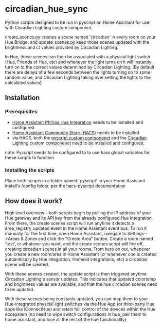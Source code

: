 # circadian_hue_sync
Python scripts designed to be run in pyscript on Home Assistant for use with Circadian Lighting custom component.

create_scenes.py creates a scene named 'circadian' in every room on your Hue Bridge, and update_scenes.py keep those scenes updated with the brightness and ct values provided by Circadian Lighting. 

In Hue, these scenes can then be associated with a physical light switch (Hue, Friends of Hue, etc) and whenever the light turns on it will instantly turn on to the correct values determined by Circadian Lighting. (By default there are delays of a few seconds between the lights turning on to some random value, and Circadian Lighting taking over setting the lights to the calculated values)

## Installation 
### Prerequisites
- [Home Assistant Phillips Hue Integration](https://www.home-assistant.io/integrations/hue/) needs to be installed and configured 
- [Home Assistant Community Store (HACS)](https://hacs.xyz/) needs to be installed
- via HACS, both the [pyscript custom componenet](https://hacs-pyscript.readthedocs.io/en/latest/installation.html#option-1-hacs) and the [Circadian Lighting custom componenet](https://github.com/claytonjn/hass-circadian_lighting) need to be installed and configured. 

note: Pyscript needs to be configured to to use hass global variables for these scripts to function

### Installing the scripts
Place both scripts in a folder named 'pyscript' in your Home Assistant install's /config folder, per the hacs-pyscript documentation

## How does it work? 

High level overview - both scripts begin by pulling the IP address of your Hue gateway and its API key from the already configured Hue Integration. From there, the create scenes script will run anytime it detects a area_registry_updated event in the Home Assistant event bus. To run it manually for the first time, open Home Assistant, navigate to Settings-->Areas & Zones and click the "Create Area" button. Create a room named 'test', or whatever you want, and the create scenes script will fire off, creating circadian scenes in all your rooms. From here on out, whenever you create a new room/area in Home Assistant (or whenever one is created autoamtically by Hue integration, Homekit integrations, etc) a circadian scene will be created. 

With these scenes created, the update script is then triggered anytime Circadian Lighting's sensor updates. This indicates that updated colortemp and brightness values are available, and that the hue circadian scenes need to be updated. 

With these scenes being constanly updated, you can map them to your Hue-integrated physcial light switches via the Hue App (or third-party Hue apps like iConnectHue) and retain full control of the devices within the Hue ecosystem (no need to wipe switch configurations in hue, pair them to home assistant, and lose all the rest of the hue functionality)
